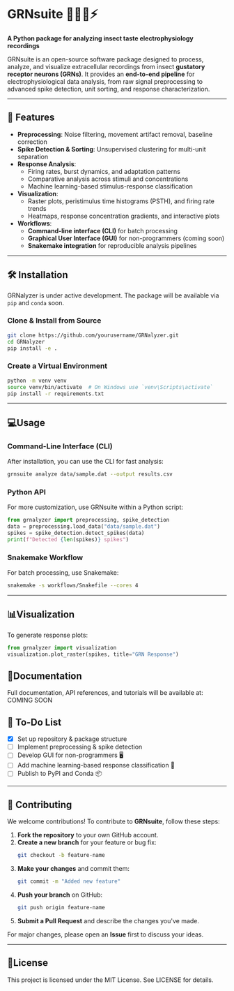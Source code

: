 # GRNsuite 🍯🐝👅⚡  
**A Python package for analyzing insect taste electrophysiology recordings**  

GRNsuite is an open-source software package designed to process, analyze, and visualize extracellular recordings from insect **gustatory receptor neurons (GRNs)**. It provides an **end-to-end pipeline** for electrophysiological data analysis, from raw signal preprocessing to advanced spike detection, unit sorting, and response characterization.  

---

## 🚀 **Features**
- **Preprocessing**: Noise filtering, movement artifact removal, baseline correction  
- **Spike Detection & Sorting**: Unsupervised clustering for multi-unit separation  
- **Response Analysis**:  
  - Firing rates, burst dynamics, and adaptation patterns  
  - Comparative analysis across stimuli and concentrations  
  - Machine learning-based stimulus-response classification  
- **Visualization**:  
  - Raster plots, peristimulus time histograms (PSTH), and firing rate trends  
  - Heatmaps, response concentration gradients, and interactive plots  
- **Workflows**:  
  - **Command-line interface (CLI)** for batch processing  
  - **Graphical User Interface (GUI)** for non-programmers (coming soon)  
  - **Snakemake integration** for reproducible analysis pipelines  

---

## 🛠️ **Installation**
GRNalyzer is under active development. The package will be available via `pip` and `conda` soon.  

### **Clone & Install from Source**
```bash
git clone https://github.com/yourusername/GRNalyzer.git
cd GRNalyzer
pip install -e .
```

### **Create a Virtual Environment**
```bash
python -m venv venv
source venv/bin/activate  # On Windows use `venv\Scripts\activate`
pip install -r requirements.txt
```

---
## 💻**Usage**

### **Command-Line Interface (CLI)**
After installation, you can use the CLI for fast analysis:
```bash
grnsuite analyze data/sample.dat --output results.csv
```

### **Python API**
For more customization, use GRNsuite within a Python script:
```python
from grnalyzer import preprocessing, spike_detection
data = preprocessing.load_data("data/sample.dat")
spikes = spike_detection.detect_spikes(data)
print(f"Detected {len(spikes)} spikes")
```

### **Snakemake Workflow**
For batch processing, use Snakemake:
```bash
snakemake -s workflows/Snakefile --cores 4
```

---
## 📊**Visualization**
To generate response plots:
```python
from grnalyzer import visualization
visualization.plot_raster(spikes, title="GRN Response")
```

## 📖**Documentation**
Full documentation, API references, and tutorials will be available at:
COMING SOON

## 📝 **To-Do List**
- [x] Set up repository & package structure  
- [ ] Implement preprocessing & spike detection  
- [ ] Develop GUI for non-programmers 🖥️  
- [ ] Add machine learning-based response classification 🤖  
- [ ] Publish to PyPI and Conda 📦  

---

## 👥 **Contributing**
We welcome contributions! To contribute to **GRNsuite**, follow these steps:  

1. **Fork the repository** to your own GitHub account.  
2. **Create a new branch** for your feature or bug fix:  
   ```bash
   git checkout -b feature-name
   ```
3. **Make your changes** and commit them:
   ```bash
   git commit -m "Added new feature"
   ```
4. **Push your branch** on GitHub:
   ```bash
   git push origin feature-name
   ```
5. **Submit a Pull Request** and describe the changes you've made.

For major changes, please open an **Issue** first to discuss your ideas.

---
## 📜**License**
This project is licensed under the MIT License. See LICENSE for details.


